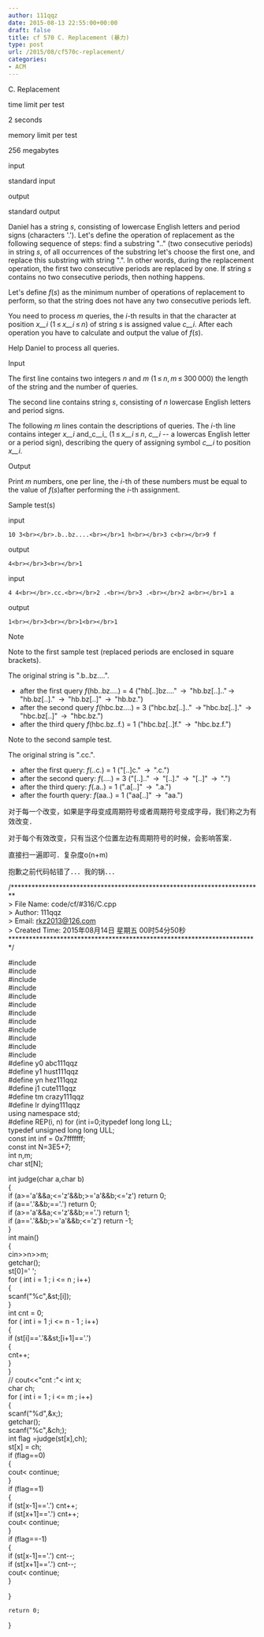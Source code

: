 ```yaml
---
author: 111qqz
date: 2015-08-13 22:55:00+00:00
draft: false
title: cf 570 C. Replacement (暴力)
type: post
url: /2015/08/cf570c-replacement/
categories:
- ACM
---
```





C. Replacement







time limit per test


2 seconds







memory limit per test


256 megabytes







input


standard input







output


standard output










Daniel has a string _s_, consisting of lowercase English letters and period signs (characters '.'). Let's define the operation of replacement as the following sequence of steps: find a substring ".." (two consecutive periods) in string _s_, of all occurrences of the substring let's choose the first one, and replace this substring with string ".". In other words, during the replacement operation, the first two consecutive periods are replaced by one. If string _s_ contains no two consecutive periods, then nothing happens.




Let's define _f_(_s_) as the minimum number of operations of replacement to perform, so that the string does not have any two consecutive periods left.




You need to process _m_ queries, the _i_-th results in that the character at position _x__i_ (1 ≤ _x__i_ ≤ _n_) of string _s_ is assigned value _c__i_. After each operation you have to calculate and output the value of _f_(_s_).




Help Daniel to process all queries.










Input




The first line contains two integers _n_ and _m_ (1 ≤ _n_, _m_ ≤ 300 000) the length of the string and the number of queries.




The second line contains string _s_, consisting of _n_ lowercase English letters and period signs.




The following _m_ lines contain the descriptions of queries. The _i_-th line contains integer _x__i_ and_c__i_ (1 ≤ _x__i_ ≤ _n_, _c__i_ -- a lowercas English letter or a period sign), describing the query of assigning symbol _c__i_ to position _x__i_.










Output




Print _m_ numbers, one per line, the _i_-th of these numbers must be equal to the value of _f_(_s_)after performing the _i_-th assignment.










Sample test(s)










input



    
    10 3<br></br>.b..bz....<br></br>1 h<br></br>3 c<br></br>9 f










output



    
    4<br></br>3<br></br>1










input



    
    4 4<br></br>.cc.<br></br>2 .<br></br>3 .<br></br>2 a<br></br>1 a










output



    
    1<br></br>3<br></br>1<br></br>1
















Note




Note to the first sample test (replaced periods are enclosed in square brackets).




The original string is ".b..bz....".





  * after the first query _f_(hb..bz....) = 4 ("hb[..]bz...."  ->  "hb.bz[..].." ->  "hb.bz[..]."  ->  "hb.bz[..]"  ->  "hb.bz.")
  * after the second query _f_(hbс.bz....) = 3 ("hbс.bz[..].."  -> "hbс.bz[..]."  ->  "hbс.bz[..]"  ->  "hbс.bz.")
  * after the third query _f_(hbс.bz..f.) = 1 ("hbс.bz[..]f."  ->  "hbс.bz.f.")



Note to the second sample test.




The original string is ".cc.".





  * after the first query: _f_(..c.) = 1 ("[..]c."  ->  ".c.")
  * after the second query: _f_(....) = 3 ("[..].."  ->  "[..]."  ->  "[..]"  ->  ".")
  * after the third query: _f_(.a..) = 1 (".a[..]"  ->  ".a.")
  * after the fourth query: _f_(aa..) = 1 ("aa[..]"  ->  "aa.")



对于每一个改变，如果是字母变成周期符号或者周期符号变成字母，我们称之为有效改变．




对于每个有效改变，只有当这个位置左边有周期符号的时候，会影响答案．




直接扫一遍即可．复杂度o(n+m)







抱歉之前代码帖错了．．．我的锅．．．







/*************************************************************************  
	> File Name: code/cf/#316/C.cpp  
	> Author: 111qqz  
	> Email: rkz2013@126.com   
	> Created Time: 2015年08月14日 星期五 00时54分50秒  
************************************************************************/




#include  
#include  
#include  
#include  
#include  
#include  
#include  
#include  
#include  
#include  
#include  
#include  
#define y0 abc111qqz  
#define y1 hust111qqz  
#define yn hez111qqz  
#define j1 cute111qqz  
#define tm crazy111qqz  
#define lr dying111qqz  
using namespace std;  
#define REP(i, n) for (int i=0;itypedef long long LL;  
typedef unsigned long long ULL;  
const int inf = 0x7fffffff;  
const int N=3E5+7;  
int n,m;  
char st[N];




int judge(char a,char b)  
{  
   if (a>='a'&&a;<='z'&&b;>='a'&&b;<='z') return 0;  
   if (a=='.'&&b;=='.') return 0;  
   if (a>='a'&&a;<='z'&&b;=='.') return 1;  
   if (a=='.'&&b;>='a'&&b;<='z') return -1;  
}  
int main()  
{  
   cin>>n>>m;  
   getchar();  
   st[0]=' ';  
   for ( int i = 1 ; i <= n ; i++)  
   {  
	scanf("%c",&st;[i]);  
   }  
   int cnt = 0;  
   for ( int i = 1 ;i <= n - 1 ; i++)  
   {  
	if (st[i]=='.'&&st;[i+1]=='.')  
	{  
	    cnt++;  
	}  
   }  
  // cout<<"cnt :"<    int x;  
   char ch;  
   for ( int i = 1 ; i <= m ; i++)  
   {  
	scanf("%d",&x;);  
	getchar();  
	scanf("%c",&ch;);  
	int flag =judge(st[x],ch);  
	st[x] = ch;  
	if (flag==0)  
	{  
	    cout<	    continue;  
	}  
	if (flag==1)  
	{  
	    if (st[x-1]=='.') cnt++;  
	    if (st[x+1]=='.') cnt++;  
	    cout<	    continue;  
	}  
	if (flag==-1)  
	{  
	    if (st[x-1]=='.') cnt--;  
	    if (st[x+1]=='.') cnt--;  
	    cout<	    continue;  
	}




   }  
   
	return 0;  
}









